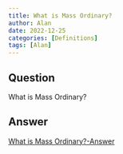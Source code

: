 ```yaml
---
title: What is Mass Ordinary?
author: Alan
date: 2022-12-25
categories: [Definitions]
tags: [Alan]
---
```


## Question

What is Mass Ordinary?



## Answer

[What is Mass Ordinary?-Answer](/music-history/posts/What-is-Mass-Ordinary-answer/)